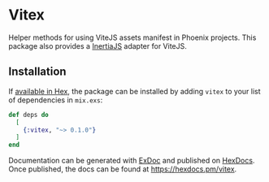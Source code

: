 # Vitex

Helper methods for using ViteJS assets manifest in Phoenix projects. This
package also provides a [InertiaJS](https://github.com/inertiajs/inertia-phoenix) adapter for ViteJS.

## Installation

If [available in Hex](https://hex.pm/docs/publish), the package can be installed
by adding `vitex` to your list of dependencies in `mix.exs`:

```elixir
def deps do
  [
    {:vitex, "~> 0.1.0"}
  ]
end
```

Documentation can be generated with [ExDoc](https://github.com/elixir-lang/ex_doc)
and published on [HexDocs](https://hexdocs.pm). Once published, the docs can
be found at <https://hexdocs.pm/vitex>.

